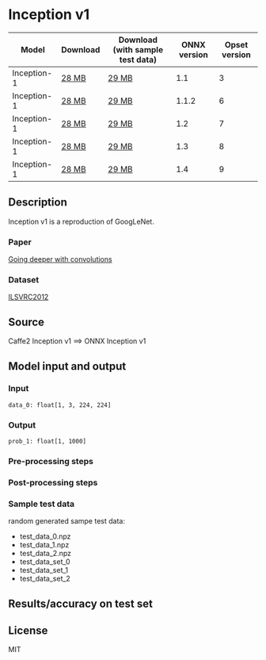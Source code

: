 <!--- SPDX-License-Identifier: MIT -->

# Inception v1

|Model        |Download  |Download (with sample test data)| ONNX version |Opset version|
| ------------- | ------------- | ------------- | ------------- | ------------- |
|Inception-1| [28 MB](model/inception-v1-3.onnx)  |  [29 MB](model/inception-v1-3.tar.gz) |  1.1 | 3|
|Inception-1| [28 MB](model/inception-v1-6.onnx)  |  [29 MB](model/inception-v1-6.tar.gz) |  1.1.2 | 6|
|Inception-1| [28 MB](model/inception-v1-7.onnx)  |  [29 MB](model/inception-v1-7.tar.gz) |  1.2 | 7|
|Inception-1| [28 MB](model/inception-v1-8.onnx)  |  [29 MB](model/inception-v1-8.tar.gz) |  1.3 | 8|
|Inception-1| [28 MB](model/inception-v1-9.onnx)  |  [29 MB](model/inception-v1-9.tar.gz) |  1.4 | 9|

## Description
Inception v1 is a reproduction of GoogLeNet.

### Paper
[Going deeper with convolutions](https://arxiv.org/abs/1409.4842)

### Dataset
[ILSVRC2012](http://www.image-net.org/challenges/LSVRC/2012/)

## Source
Caffe2 Inception v1 ==> ONNX Inception v1

## Model input and output
### Input
```
data_0: float[1, 3, 224, 224]
```
### Output
```
prob_1: float[1, 1000]
```
### Pre-processing steps
### Post-processing steps
### Sample test data
random generated sampe test data:
- test_data_0.npz
- test_data_1.npz
- test_data_2.npz
- test_data_set_0
- test_data_set_1
- test_data_set_2

## Results/accuracy on test set

## License
MIT
